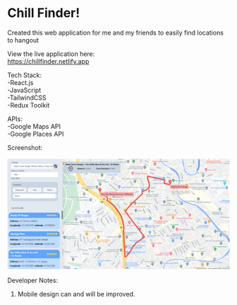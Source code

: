 # Chill Finder!
Created this web application for me and my friends to easily find locations to hangout</br>

View the live application here: </br>
https://chillfinder.netlify.app

Tech Stack: </br>
-React.js </br>
-JavaScript </br>
-TailwindCSS </br>
-Redux Toolkit </br>

APIs:</br>
-Google Maps API </br>
-Google Places API </br>

Screenshot: </br>
</br>
![SampleImage](./src/images/screenshot.png)

Developer Notes:
1. Mobile design can and will be improved.
